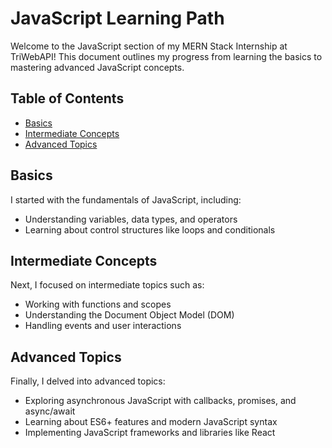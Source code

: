 # JavaScript Learning Path

Welcome to the JavaScript section of my MERN Stack Internship at TriWebAPI! This document outlines my progress from learning the basics to mastering advanced JavaScript concepts.

## Table of Contents

- [Basics](#basics)
- [Intermediate Concepts](#intermediate-concepts)
- [Advanced Topics](#advanced-topics)

## Basics

I started with the fundamentals of JavaScript, including:
- Understanding variables, data types, and operators
- Learning about control structures like loops and conditionals

## Intermediate Concepts

Next, I focused on intermediate topics such as:
- Working with functions and scopes
- Understanding the Document Object Model (DOM)
- Handling events and user interactions

## Advanced Topics

Finally, I delved into advanced topics:
- Exploring asynchronous JavaScript with callbacks, promises, and async/await
- Learning about ES6+ features and modern JavaScript syntax
- Implementing JavaScript frameworks and libraries like React

